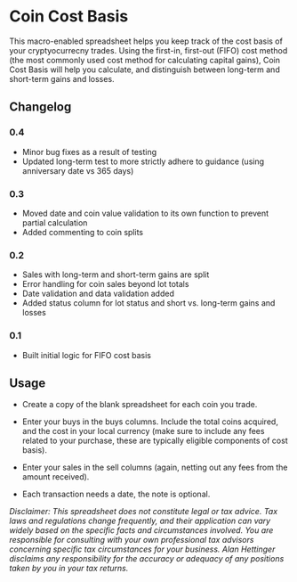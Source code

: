 # Coin Cost Basis

This macro-enabled spreadsheet helps you keep track of the cost basis of your cryptyocurrecny trades. Using the first-in, first-out (FIFO) cost method (the most commonly used cost method for calculating capital gains), Coin Cost Basis will help you calculate, and distinguish between long-term and short-term gains and losses.

## Changelog

### 0.4
- Minor bug fixes as a result of testing
- Updated long-term test to more strictly adhere to guidance (using anniversary date vs 365 days)

### 0.3
- Moved date and coin value validation to its own function to prevent partial calculation
- Added commenting to coin splits

### 0.2
- Sales with long-term and short-term gains are split
- Error handling for coin sales beyond lot totals
- Date validation and data validation added
- Added status column for lot status and short vs. long-term gains and losses

### 0.1
- Built initial logic for FIFO cost basis
  
## Usage

- Create a copy of the blank spreadsheet for each coin you trade.

- Enter your buys in the buys columns. Include the total coins acquired, and the cost in your local currency (make sure to include any fees related to your purchase, these are typically eligible components of cost basis).

- Enter your sales in the sell columns (again, netting out any fees from the amount received).

- Each transaction needs a date, the note is optional.

*Disclaimer: This spreadsheet does not constitute legal or tax advice.  Tax laws and regulations change frequently, and their application can vary widely based on the specific facts and circumstances involved. You are responsible for consulting with your own professional tax advisors concerning specific tax circumstances for your business. Alan Hettinger disclaims any responsibility for the accuracy or adequacy of any positions taken by you in your tax returns.*